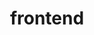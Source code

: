 ---
title: frontend
permalink: /categories/frontend
layout: category
header:
  image: /home/doraemon.jpg
  name: 小叮当
  msg: 不积跬步，无以至千里
---